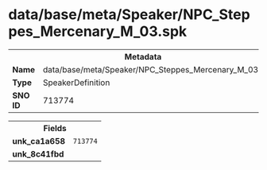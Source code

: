 <h1>data/base/meta/Speaker/NPC_Steppes_Mercenary_M_03.spk</h1><table><tr><th colspan="100%">Metadata</th></tr><tr><td><b>Name</b></td><td>data/base/meta/Speaker/NPC_Steppes_Mercenary_M_03.spk</td></tr><tr><td><b>Type</b></td><td>SpeakerDefinition</td></tr><tr><td><b>SNO ID</b></td><td>713774</td></tr></table>

<table><tr><th colspan="100%">Fields</th></tr><tr><td><b>unk_ca1a658</b></td><td><code>713774</code></td></tr><tr><td><b>unk_8c41fbd</b></td><td></td></tr></table>

